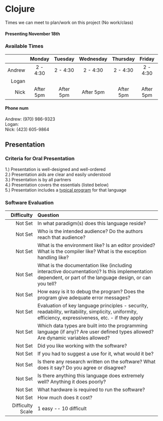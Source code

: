# Clojure
Times we can meet to plan/work on this project (No work/class) <br>
#### Presenting November 18th

### Available Times
|       | Monday | Tuesday | Wednesday | Thursday | Friday | Saturday | Sunday |
|------:|:------:|:-------:|:---------:|:--------:|:------:|:--------:|:-------|
| Andrew|2 - 4:30| 2 - 4:30| 2 - 4:30  | 2 - 4:30 |2 - 4:30|    Any   |   Any  | 
| Logan |        |         |           |          |        |          |        |
| Nick  |After 5pm|After 5pm|After 5pm|After 5pm|After 5pm|Not Available|Any|

#### Phone num
Andrew: (970) 986-9323    <br>
Logan:                    <br> 
Nick:   (423) 605-9864    <br>

## Presentation 

### Criteria for Oral Presentation 
1.) Presentation is well-designed and well-ordered <br>
2.) Presentation aids are clear and easily understood <br>
3.) Presentation is by all partners <br>
4.) Presentation covers the essentials (listed below) <br> 
5.) Presentation includes a [typical program](https://github.com/andrewcp54/prolang-finalproject/blob/master/eliza_basic.clj) for that language <br> 

### Software Evaluation 
| Difficulty | Question |
|-----------:|:---------|
| Not Set    | In what paradigm(s) does this language reside? |
| Not Set    | Who is the intended audience? Do the authors reach that audience? |
| Not Set    | What is the environment like? Is an editor provided? What is the compiler like? What is the exception handling like? |
| Not Set    | What is the documentation like (including interactive documentation)? Is this implementation dependent, or part of the language design, or can you tell? |
| Not Set    | How easy is it to debug the program? Does the program give adequate error messages?  |
| Not Set    | Evaluation of key language principles - security, readability, writability, simplicity, uniformity, efficiency, expressiveness, etc. - if they apply  |
| Not Set    | Which data types are built into the programming language (if any)? Are user defined types allowed? Are dynamic variables allowed? |
| Not Set    | Did you like working with the software? |
| Not Set    | If you had to suggest a use for it, what would it be? |
| Not Set    | Is there any research written on the software? What does it say? Do you agree or disagree? |
| Not Set    | Is there anything this language does extremely well? Anything it does poorly? |
| Not Set    | What hardware is required to run the software? |
| Not Set    | How much does it cost? |
| Difficulty Scale | 1 easy -- 10 difficult

